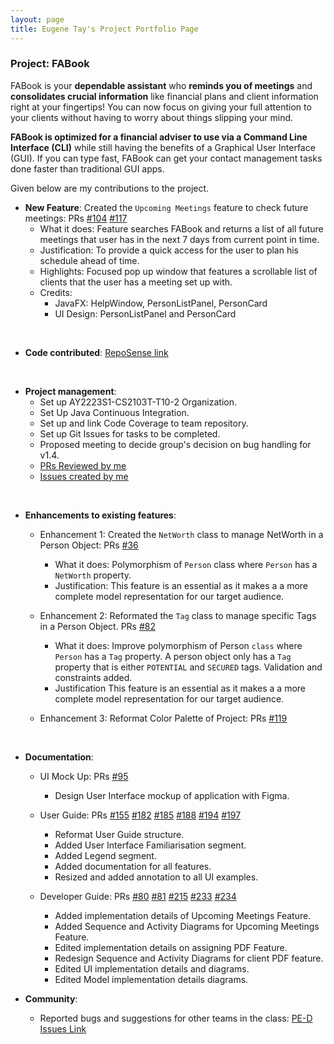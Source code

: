 ```yaml
---
layout: page
title: Eugene Tay's Project Portfolio Page
---
```


### Project: FABook

FABook is your **dependable assistant** who **reminds you of meetings** and **consolidates crucial information** like financial plans and client information right at your fingertips! You can now focus on giving your full attention to your clients without having to worry about things slipping your mind.

**FABook is optimized for a financial adviser to use via a Command Line Interface (CLI)** while still having the benefits of a Graphical User Interface (GUI). If you can type fast, FABook can get your contact management tasks done faster than traditional GUI apps.

Given below are my contributions to the project.

* **New Feature**: Created the `Upcoming Meetings` feature to check future meetings: PRs [#104](https://github.com/AY2223S1-CS2103T-T10-2/tp/pull/104) [#117](https://github.com/AY2223S1-CS2103T-T10-2/tp/pull/117)
    * What it does: Feature searches FABook and returns a list of all future meetings that user has in the next 7 days from current point in time.
    * Justification: To provide a quick access for the user to plan his schedule ahead of time.
    * Highlights: Focused pop up window that features a scrollable list of clients that the user has a meeting set up with.
    * Credits:
      * JavaFX: HelpWindow, PersonListPanel, PersonCard
      * UI Design: PersonListPanel and PersonCard
<br>

* **Code contributed**: [RepoSense link](https://nus-cs2103-ay2223s1.github.io/tp-dashboard/?search=eugenetayyj&breakdown=true&sort=groupTitle&sortWithin=title&since=2022-09-16&timeframe=commit&mergegroup=&groupSelect=groupByRepos&checkedFileTypes=docs~functional-code~test-code~other)
<br>

* **Project management**:
    * Set up AY2223S1-CS2103T-T10-2 Organization.
    * Set Up Java Continuous Integration.
    * Set up and link Code Coverage to team repository.
    * Set up Git Issues for tasks to be completed.
    * Proposed meeting to decide group's decision on bug handling for v1.4.
    * [PRs Reviewed by me](https://github.com/AY2223S1-CS2103T-T10-2/tp/pulls?q=is%3Apr+reviewed-by%3Aeugenetayyj)
    * [Issues created by me](https://github.com/AY2223S1-CS2103T-T10-2/tp/issues?q=is%3Aissue+author%3Aeugenetayyj)
<br>

* **Enhancements to existing features**:
  * Enhancement 1: Created the `NetWorth` class to manage NetWorth in a Person Object: PRs [#36](https://github.com/AY2223S1-CS2103T-T10-2/tp/pull/36)
    * What it does: Polymorphism of `Person` class where `Person` has a `NetWorth` property.
    * Justification: This feature is an essential as it makes a a more complete model representation for our target audience.

  * Enhancement 2: Reformated the `Tag` class to manage specific Tags in a Person Object. PRs [#82](https://github.com/AY2223S1-CS2103T-T10-2/tp/pull/82)
    * What it does: Improve polymorphism of Person `class` where `Person` has a `Tag` property. A person object 
    only has a `Tag` property that is either `POTENTIAL` and `SECURED` tags. Validation and constraints added.
    * Justification This feature is an essential as it makes a a more complete model representation for our target audience.

  * Enhancement 3: Reformat Color Palette of Project: PRs [#119](https://github.com/AY2223S1-CS2103T-T10-2/tp/pull/119)
<br>

* **Documentation**:
    * UI Mock Up: PRs [#95](https://github.com/AY2223S1-CS2103T-T10-2/tp/pull/95)
      * Design User Interface mockup of application with Figma.
    * User Guide: PRs [#155](https://github.com/AY2223S1-CS2103T-T10-2/tp/pull/155) [#182](https://github.com/AY2223S1-CS2103T-T10-2/tp/pull/182) [#185](https://github.com/AY2223S1-CS2103T-T10-2/tp/pull/185) [#188](https://github.com/AY2223S1-CS2103T-T10-2/tp/pull/188) [#194](https://github.com/AY2223S1-CS2103T-T10-2/tp/pull/194) [#197](https://github.com/AY2223S1-CS2103T-T10-2/tp/pull/197)
      * Reformat User Guide structure.
      * Added User Interface Familiarisation segment.
      * Added Legend segment.
      * Added documentation for all features.
      * Resized and added annotation to all UI examples.

    * Developer Guide: PRs [#80](https://github.com/AY2223S1-CS2103T-T10-2/tp/pull/80) [#81](https://github.com/AY2223S1-CS2103T-T10-2/tp/pull/81) [#215](https://github.com/AY2223S1-CS2103T-T10-2/tp/pull/215) [#233](https://github.com/AY2223S1-CS2103T-T10-2/tp/pull/233) [#234](https://github.com/AY2223S1-CS2103T-T10-2/tp/pull/234)
      * Added implementation details of Upcoming Meetings Feature.
      * Added Sequence and Activity Diagrams for Upcoming Meetings Feature.
      * Edited implementation details on assigning PDF Feature.
      * Redesign Sequence and Activity Diagrams for client PDF feature.
      * Edited UI implementation details and diagrams.
      * Edited Model implementation details diagrams.

 * **Community**:
    * Reported bugs and suggestions for other teams in the class: [PE-D Issues Link](https://github.com/eugenetayyj/ped/issues)
